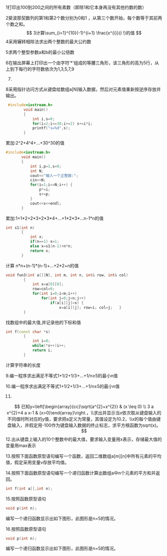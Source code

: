 1打印出100到200之间的所有素数（即除1和它本身再没有其他约数的数）

2斐波那契数列的第1和第2个数分别为0和1 ，从第三个数开始，每个数等于其前两个数之和。
$$
3计算\sum_{i=1}^{10}(-1)^{i+1} \frac{x^{i}}{i !}的值
$$
4采用辗转相除法求出两个整数的最大公约数

5求两个整型参数a和b的最小公倍数

6在输出屏幕上打印出一个由字符’*’组成的等腰三角形，该三角形的高为5行，从上到下每行的字符数依次为1,3,5,7,9

7.

8采用指针访问方式从键盘给数组a[N]输入数据，然后对元素值重新按逆序存放并输出。

```c++
 #include<iostream.h>
        void main()
        {
	        int i,s=0;
	        for(i=2;i<=30;i+=2) s+=i*i;
	        printf("s=%d",s);
        }

```

累加:2^2+4^4+...+30^30的值

```c++
#include<iostream.h>
       void main()
       {
	       int i,p=1,s=0;
	       int N;
	       cout<<"输入一个正整数:";
	       cin>>N;
	       for(i=1;i<=N;i++) {
		       p*=i;
		       s+=p;
	       }
	       cout<<s<<endl;
       }

```

累加:1+1\*2+2\*3+2\*3\*4+...+1\*2\*3\*...n-1\*n的值

```C++
int s1(int n)
       {
	       int x;
           if(n==1) x=1;
           else x=s1(n-1)+n*n;
           return x;
       }

```

计算 n\*n+(n-1)\*(n-1)+...+2\*2+n的值

```c++
void fun3(int a[][N], int m, int n, int& row, int& col)
        {
	        int x=a[0][0];
            row=col=0;
	        for(int i=0;i<m;i++)
		        for(int j=0;j<n;j++)
                    if(a[i][j]>x) {
				        x=a[i][j]; row=i; col=j;   }
        }

```

找数组中的最大值,并记录他的下标和值

```C++
int f(const char *s)
        {
            int i=0;
            while(*s++)i++;
            return i;
        }

```

计算字符串的长度

9.编一程序求出满足不等式1+1/2+1/3+...+1/n≥5的最小n值



10.编一程序求出满足不等式1+1/2+1/3+...+1/n≥5的最小n值

11.
$$
已知y=\left[\begin{array}{cc}\sqrt{a^{2}+x^{2}} & (x \leq 0) \\ 3 a x^{2}+4 a x-1 & (x>0)\end{array}\right.，\\求出并显示当x依次取从键盘输入的不同值时所对应的y值，要求把a定义为常量，其值设定为10.2，\\x的每个值由键盘输入，并假定用-100作为键盘输入数据的终止标志，求平方根函数为sqrt(x)。
$$
12.出从键盘上输入的10个整数中的最大值，要求输入变量用x表示，存储最大值的变量用max表示

13.按照下面函数原型语句编写一个函数，返回二维数组a[m][n]中所有元素的平均值，假定采用变量v存放平均值。

14.按照下面函数原型语句编写一个递归函数计算出数组a中n个元素的平方和并返回。

```C
int f(int a[],int n);
```

15.按照函数原型语句

```c
void p(int n);
```

编写一个递归函数显示出如下图形，此图形是n=5的情况。

16.按照函数原型语句

```c
void p(int n);
```

编写一个递归函数显示出如下图形，此图形是n=5的情况。